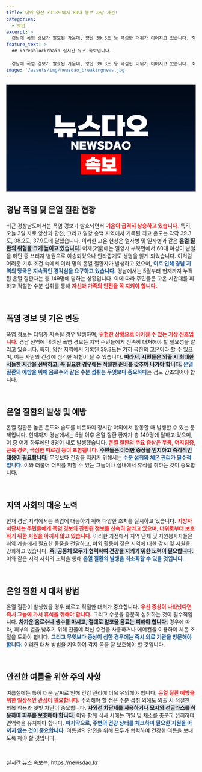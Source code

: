 ```yaml
---
title: 더위 양산 39.3도에서 60대 농부 사망 사건!
categories:
  - 보건
excerpt: >
  경남에 폭염 경보가 발효된 가운데, 양산 39.3도 등 극심한 더위가 이어지고 있습니다. 최근 열사병으로 인한 사망 소식이 전해져 시민들의 경각심이 요구됩니다.
feature_text: >
  ## koreablockchain 실시간 뉴스 속보입니다.

  경남에 폭염 경보가 발효된 가운데, 양산 39.3도 등 극심한 더위가 이어지고 있습니다. 최근 열사병으로 인한 사망 소식이 전해져 시민들의 경각심이 요구됩니다.
image: '/assets/img/newsdao_breakingnews.jpg'
---
```


<p><img src="/assets/img/newsdao_breakingnews.jpg" alt="koreablockchain 속보" /></p>

<h2 data-ke-size="size26">경남 폭염 및 온열 질환 현황</h2>

<p data-ke-size="size16">최근 경상남도에서는 폭염 경보가 발효되면서 <b><span style="color: #ee2323;">기온이 급격히 상승하고 있습니다.</span></b> 특히, 오늘 3일 자로 양산과 합천, 그리고 밀양 송백 지역에서 기록된 최고 온도는 각각 39.3도, 38.2도, 37.9도에 달했습니다. 이러한 고온 현상은 열사병 및 일사병과 같은 <b><span style="background-color: #21538527;">온열 질환의 위험을 크게 높이고 있습니다.</span></b> 어제(2일)에는 밀양시 부북면에서 60대 여성이 밭일을 하던 중 쓰러져 병원으로 이송되었으나 안타깝게도 생명을 잃게 되었습니다. 이처럼 어려운 기후 조건 속에서 여러 명의 온열 질환자가 발생하고 있으며, <b><span style="color: #1a5490;">이로 인해 경남 지역의 당국은 지속적인 경각심을 요구하고 있습니다.</span></b> 경남에서는 5월부터 현재까지 누적된 온열 질환자는 총 149명에 달하는 상황입니다. 이에 따라 주민들은 고온 시간대를 피하고 적절한 수분 섭취를 통해 <b><span style="color: #ee2323;">자신과 가족의 안전을 꼭 지켜야 합니다.</span></b></p>

<p data-ke-size="size16">&nbsp;</p>

<h2 data-ke-size="size26">폭염 경보 및 기온 변동</h2>

<p data-ke-size="size16">폭염 경보는 더위가 지속될 경우 발생하며, <b><span style="color: #ee2323;">위험한 상황으로 이어질 수 있는 기상 신호입니다.</span></b> 경남 전역에 내려진 폭염 경보는 지역 주민들에게 신속히 대처해야 할 필요성을 알리고 있습니다. 특히, 양산 지역에서 기록된 39.3도는 가히 극한의 고온이라 할 수 있으며, 이는 사람의 건강에 심각한 위협이 될 수 있습니다. <b><span style="background-color: #21538527;">따라서, 시민들은 외출 시 최대한 서늘한 시간을 선택하고, 꼭 필요한 경우에는 적절한 준비를 갖추어 나가야 합니다.</span></b> <b><span style="color: #1a5490;">온열 질환의 예방을 위해 음료수와 같은 수분 섭취는 무엇보다 중요하다</span></b>는 점도 강조되어야 합니다.</p>

<p data-ke-size="size16">&nbsp;</p>

<h2 data-ke-size="size26">온열 질환의 발생 및 예방</h2>

<p data-ke-size="size16">온열 질환은 높은 온도와 습도를 비롯하여 장시간 야외에서 활동할 때 발생할 수 있는 문제입니다. 현재까지 경남에서는 5월 이후 온열 질환 환자가 총 149명에 달하고 있으며, 이 중 어제 하루에만 8명이 새로 발생했습니다. <b><span style="color: #ee2323;">온열 질환의 주요 증상은 두통, 어지럼증, 근육 경련, 극심한 피로감 등이 포함됩니다.</span></b> <b><span style="background-color: #21538527;">주민들은 이러한 증상을 인지하고 즉각적인 대응이 필요합니다.</span></b> 무엇보다 건강을 지키기 위해서는 <b><span style="color: #1a5490;">수분 섭취와 체온 관리가 필수적입니다.</span></b> 이와 더불어 더위를 피할 수 있는 그늘이나 실내에서 휴식을 취하는 것이 중요합니다.</p>

<p data-ke-size="size16">&nbsp;</p>

<h2 data-ke-size="size26">지역 사회의 대응 노력</h2>

<p data-ke-size="size16">현재 경남 지역에서는 폭염에 대응하기 위해 다양한 조치를 실시하고 있습니다. <b><span style="color: #ee2323;">지방자치단체는 주민들에게 폭염 경보와 관련된 정보를 신속히 알리고 있으며, 더위로부터 보호하기 위한 지원을 아끼지 않고 있습니다.</span></b> 이러한 과정에서 지역 단체 및 자원봉사자들은 취약 계층에게 필요한 물품을 전달하고, 야외 활동이 잦은 지역에 대한 감시 및 지원을 강화하고 있습니다. <b><span style="background-color: #21538527;">즉, 공동체 모두가 협력하여 건강을 지키기 위한 노력이 필요합니다.</span></b> 이와 같은 지역 사회의 노력을 통해 <b><span style="color: #1a5490;">온열 질환의 발생을 최소화할 수 있을 것입니다.</span></b></p>

<p data-ke-size="size16">&nbsp;</p>

<h2 data-ke-size="size26">온열 질환 시 대처 방법</h2>

<p data-ke-size="size16">온열 질환이 발생했을 경우 빠르고 적절한 대처가 중요합니다. <b><span style="color: #ee2323;">우선 증상이 나타났다면 즉시 그늘에 가서 휴식을 취해야 합니다.</span></b> 그리고 수분을 충분히 섭취하는 것이 필수적입니다. <b><span style="background-color: #21538527;">차가운 음료수나 생수를 마시고, 절대로 알코올 음료는 피해야 합니다.</span></b> 경우에 따라, 피부의 열을 낮추기 위해 찬물에 적신 수건을 사용하거나 에어컨을 이용하여 체온 조절을 도와야 합니다. <b><span style="color: #1a5490;">그리고 무엇보다 증상이 심한 경우에는 즉시 의료 기관을 방문해야 합니다.</span></b> 이러한 대처 방법을 기억하여 각자 몸을 잘 보호해야 할 것입니다.</p>

<p data-ke-size="size16">&nbsp;</p>

<h2 data-ke-size="size26">안전한 여름을 위한 주의 사항</h2>

<p data-ke-size="size16">여름철에는 특히 더운 날씨로 인해 건강 관리에 더욱 유의해야 합니다. <b><span style="color: #ee2323;">온열 질환 예방을 위한 일상적인 관심이 필요합니다.</span></b> 주의해야 할 점은 수분 섭취 외에도 외출 시 적절한 의복 착용과 햇빛 차단이 중요합니다. <b><span style="background-color: #21538527;">자외선 차단제를 사용하거나 모자와 선글라스를 착용하여 피부를 보호해야 합니다.</span></b> 이와 함께 식사 시에는 과일 및 채소를 충분히 섭취하여 면역력을 유지해야 합니다. <b><span style="color: #1a5490;">마지막으로, 주변의 건강 상태를 체크하며 필요한 지원을 아끼지 않는 것이 중요합니다.</span></b> 여름철의 안전을 위해 모두가 협력하여 건강한 여름을 보내도록 해야 할 것입니다.</p>

<p data-ke-size="size16">&nbsp;</p>
실시간 뉴스 속보는, <a href="https://newsdao.kr" rel="dofollow">https://newsdao.kr</a>



